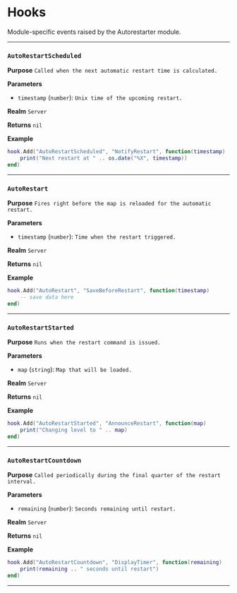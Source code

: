 # Hooks
Module-specific events raised by the Autorestarter module.

---
### `AutoRestartScheduled`

**Purpose**
`Called when the next automatic restart time is calculated.`

**Parameters**

* `timestamp` (`number`): `Unix time of the upcoming restart.`

**Realm**
`Server`

**Returns**
`nil`

**Example**

```lua
hook.Add("AutoRestartScheduled", "NotifyRestart", function(timestamp)
    print("Next restart at " .. os.date("%X", timestamp))
end)
```

---

### `AutoRestart`

**Purpose**
`Fires right before the map is reloaded for the automatic restart.`

**Parameters**

* `timestamp` (`number`): `Time when the restart triggered.`

**Realm**
`Server`

**Returns**
`nil`

**Example**

```lua
hook.Add("AutoRestart", "SaveBeforeRestart", function(timestamp)
    -- save data here
end)
```

---

### `AutoRestartStarted`

**Purpose**
`Runs when the restart command is issued.`

**Parameters**

* `map` (`string`): `Map that will be loaded.`

**Realm**
`Server`

**Returns**
`nil`

**Example**

```lua
hook.Add("AutoRestartStarted", "AnnounceRestart", function(map)
    print("Changing level to " .. map)
end)
```

---

### `AutoRestartCountdown`

**Purpose**
`Called periodically during the final quarter of the restart interval.`

**Parameters**

* `remaining` (`number`): `Seconds remaining until restart.`

**Realm**
`Server`

**Returns**
`nil`

**Example**

```lua
hook.Add("AutoRestartCountdown", "DisplayTimer", function(remaining)
    print(remaining .. " seconds until restart")
end)
```
---
